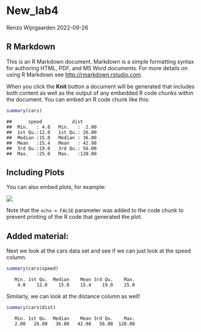 New_lab4
================
Renzo Wijngaarden
2022-09-26

## R Markdown

This is an R Markdown document. Markdown is a simple formatting syntax
for authoring HTML, PDF, and MS Word documents. For more details on
using R Markdown see <http://rmarkdown.rstudio.com>.

When you click the **Knit** button a document will be generated that
includes both content as well as the output of any embedded R code
chunks within the document. You can embed an R code chunk like this:

``` r
summary(cars)
```

    ##      speed           dist       
    ##  Min.   : 4.0   Min.   :  2.00  
    ##  1st Qu.:12.0   1st Qu.: 26.00  
    ##  Median :15.0   Median : 36.00  
    ##  Mean   :15.4   Mean   : 42.98  
    ##  3rd Qu.:19.0   3rd Qu.: 56.00  
    ##  Max.   :25.0   Max.   :120.00

## Including Plots

You can also embed plots, for example:

![](new_lab4_files/figure-gfm/pressure-1.png)<!-- -->

Note that the `echo = FALSE` parameter was added to the code chunk to
prevent printing of the R code that generated the plot.

## Added material:

Next we look at the cars data set and see if we can just look at the
speed column.

``` r
summary(cars$speed)
```

       Min. 1st Qu.  Median    Mean 3rd Qu.    Max. 
        4.0    12.0    15.0    15.4    19.0    25.0 

Similarly, we can look at the distance column as well!

``` r
summary(cars$dist)
```

       Min. 1st Qu.  Median    Mean 3rd Qu.    Max. 
       2.00   26.00   36.00   42.98   56.00  120.00 

